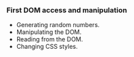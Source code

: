 ### First DOM access and manipulation

-   Generating random numbers.
-   Manipulating the DOM.
-   Reading from the DOM.
-   Changing CSS styles.
